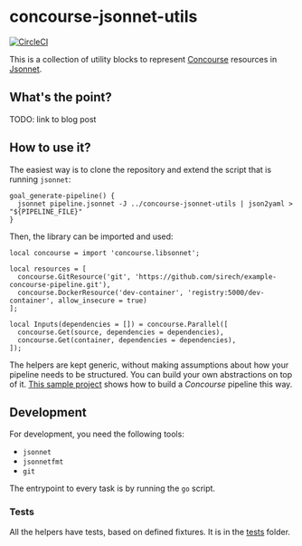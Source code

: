 # concourse-jsonnet-utils

[![CircleCI](https://circleci.com/gh/sirech/concourse-jsonnet-utils.svg?style=svg)](https://circleci.com/gh/sirech/concourse-jsonnet-utils)

This is a collection of utility blocks to represent [Concourse](https://concourse-ci.org/) resources in [Jsonnet](https://jsonnet.org/).

## What's the point?

TODO: link to blog post

## How to use it?

The easiest way is to clone the repository and extend the script that is running `jsonnet`:

```shell
goal_generate-pipeline() {
  jsonnet pipeline.jsonnet -J ../concourse-jsonnet-utils | json2yaml > "${PIPELINE_FILE}"
}
```

Then, the library can be imported and used:

```jsonnet
local concourse = import 'concourse.libsonnet';

local resources = [
  concourse.GitResource('git', 'https://github.com/sirech/example-concourse-pipeline.git'),
  concourse.DockerResource('dev-container', 'registry:5000/dev-container', allow_insecure = true)
];

local Inputs(dependencies = []) = concourse.Parallel([
  concourse.Get(source, dependencies = dependencies),
  concourse.Get(container, dependencies = dependencies),
]);
```

The helpers are kept generic, without making assumptions about how your pipeline needs to be structured. You can build your own abstractions on top of it. [This sample project](https://github.com/sirech/example-concourse-pipeline) shows how to build a _Concourse_ pipeline this way.

## Development

For development, you need the following tools:

- `jsonnet`
- `jsonnetfmt`
- `git`

The entrypoint to every task is by running the `go` script.

### Tests

All the helpers have tests, based on defined fixtures. It is in the [tests](./tests) folder.
